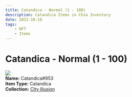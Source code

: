 ```yaml
---
title: Catandica - Normal (1 - 100)
description: Catandica Items in Chia Inventory
date: 2022-10-10
tags:
    - NFT
    - Items
---
```


# Catandica - Normal (1 - 100)
<div class="item_thumbnail">
<img loading="lazy" src="https://p5ltjpxofdwpopevax6hkkmmnsgouo6r25vv6b4yeo4u67rwt4yq.arweave.net/f1c0vu4o7Pc8lQX8dSmMbIzqO9HXa18HmCO5T342nzE"><br/>
<div><strong>Name:</strong> Catandica#953</div>
<div><strong>Item Type:</strong> Catandica</div>
<div><strong>Collection:</strong> <a href="https://www.spacescan.io/xch/nft/collection/col1lend2dcn558km4wcwta4xnkfv3xpcmlp9kyt0m909emvfxechlyqdl5ndg">City Illusion</a></div>
</div>

